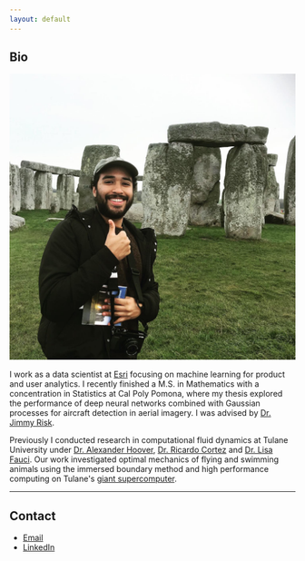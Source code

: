 ```yaml
---
layout: default
---
```


## Bio

<img class="profile-picture" src="me.jpg">

I work as a data scientist at [Esri](https://www.esri.com/en-us/home) focusing on machine learning for product and user analytics. I recently finished a M.S. in Mathematics with a concentration in Statistics at Cal Poly Pomona, where my thesis explored the performance of deep neural networks combined with Gaussian processes for aircraft detection in aerial imagery. I was advised by [Dr. Jimmy Risk](https://www.twitch.tv/videos/513445785). 

Previously I conducted research in computational fluid dynamics at Tulane University under [Dr. Alexander Hoover](https://sites.google.com/view/alexanderphoover), [Dr. Ricardo Cortez](https://sse.tulane.edu/math/faculty/cortez) and [Dr. Lisa Fauci](https://en.wikipedia.org/wiki/Lisa_Fauci). Our work investigated optimal mechanics of flying and swimming animals using the immersed boundary method and high performance computing on Tulane's [giant supercomputer](https://wiki.hpc.tulane.edu/trac/wiki/cypress).


---

## Contact

* [Email](mailto:hakeemtfrank@gmail.com)
* [LinkedIn](https://www.linkedin.com/in/hakeemtfrank/)
